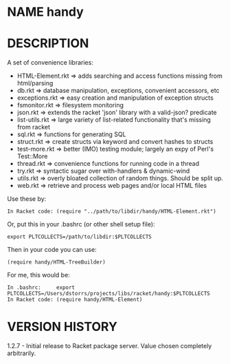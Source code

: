 # NAME  handy

# DESCRIPTION

A set of convenience libraries:

* HTML-Element.rkt => adds searching and access functions missing from html/parsing 
* db.rkt           => database manipulation, exceptions, convenient accessors, etc
* exceptions.rkt   => easy creation and manipulation of exception structs
* fsmonitor.rkt    => filesystem monitoring
* json.rkt         => extends the racket 'json' library with a valid-json? predicate
* list-utils.rkt   => large variety of list-related functionality that's missing from racket
* sql.rkt          => functions for generating SQL
* struct.rkt       => create structs via keyword and convert hashes to structs
* test-more.rkt    => better (IMO) testing module; largely an expy of Perl's Test::More
* thread.rkt       => convenience functions for running code in a thread
* try.rkt          => syntactic sugar over with-handlers & dynamic-wind
* utils.rkt        => overly bloated collection of random things. Should be split up.
* web.rkt          => retrieve and process web pages and/or local HTML files


Use these by:

    In Racket code: (require "../path/to/libdir/handy/HTML-Element.rkt")

Or, put this in your .bashrc (or other shell setup file):

    export PLTCOLLECTS=/path/to/libdir:$PLTCOLLECTS

Then in your code you can use:

    (require handy/HTML-TreeBuilder)

For me, this would be:	

    In .bashrc:     export PLTCOLLECTS=/Users/dstorrs/projects/libs/racket/handy:$PLTCOLLECTS
    In Racket code: (require handy/HTML-Element)


# VERSION HISTORY

1.2.7	  - Initial release to Racket package server.  Value chosen completely arbitrarily.